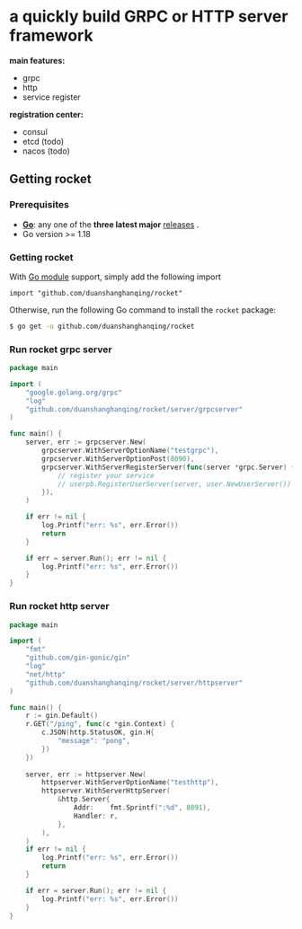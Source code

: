 # a quickly build GRPC or HTTP server framework

**main features:**
- grpc
- http
- service register

**registration center:**
- consul
- etcd (todo)
- nacos (todo)

## Getting rocket

### Prerequisites

- **[Go](https://go.dev/)**: any one of the **three latest major** [releases](https://go.dev/doc/devel/release) .
- Go version >= 1.18

### Getting rocket

With [Go module](https://github.com/golang/go/wiki/Modules) support, simply add the following import

```
import "github.com/duanshanghanqing/rocket"
```

Otherwise, run the following Go command to install the `rocket` package:

```sh
$ go get -u github.com/duanshanghanqing/rocket
```

### Run rocket grpc server

```go
package main

import (
	"google.golang.org/grpc"
	"log"
	"github.com/duanshanghanqing/rocket/server/grpcserver"
)

func main() {
	server, err := grpcserver.New(
		grpcserver.WithServerOptionName("testgrpc"),
		grpcserver.WithServerOptionPost(8090),
		grpcserver.WithServerRegisterServer(func(server *grpc.Server) {
			// register your service
			// userpb.RegisterUserServer(server, user.NewUserServer())
		}),
	)

	if err != nil {
		log.Printf("err: %s", err.Error())
		return
	}

	if err = server.Run(); err != nil {
		log.Printf("err: %s", err.Error())
	}
}

```

### Run rocket http server

```go
package main

import (
	"fmt"
	"github.com/gin-gonic/gin"
	"log"
	"net/http"
	"github.com/duanshanghanqing/rocket/server/httpserver"
)

func main() {
	r := gin.Default()
	r.GET("/ping", func(c *gin.Context) {
		c.JSON(http.StatusOK, gin.H{
			"message": "pong",
		})
	})
	
	server, err := httpserver.New(
		httpserver.WithServerOptionName("testhttp"),
		httpserver.WithServerHttpServer(
			&http.Server{
				Addr:    fmt.Sprintf(":%d", 8091),
				Handler: r,
			},
		),
	)
	if err != nil {
		log.Printf("err: %s", err.Error())
		return
	}

	if err = server.Run(); err != nil {
		log.Printf("err: %s", err.Error())
	}
}

```